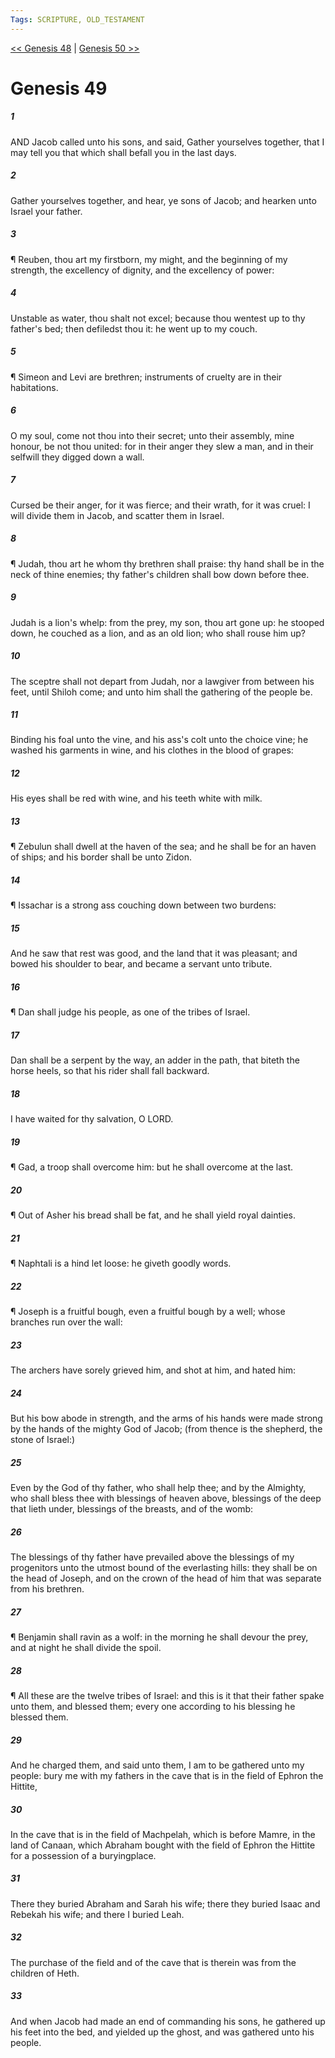 ```yaml
---
Tags: SCRIPTURE, OLD_TESTAMENT
---
```


[<< Genesis 48](OLD_TESTAMENT/01_Genesis/Genesis_48.md) | [Genesis 50 >>](OLD_TESTAMENT/01_Genesis/Genesis_50.md)

# Genesis 49

##### 1
 AND Jacob called unto his sons, and said, Gather yourselves together, that I may tell you that which shall befall you in the last days.
##### 2
 Gather yourselves together, and hear, ye sons of Jacob; and hearken unto Israel your father.
##### 3
 ¶ Reuben, thou art my firstborn, my might, and the beginning of my strength, the excellency of dignity, and the excellency of power:
##### 4
 Unstable as water, thou shalt not excel; because thou wentest up to thy father's bed; then defiledst thou it: he went up to my couch.
##### 5
 ¶ Simeon and Levi are brethren; instruments of cruelty are in their habitations.
##### 6
 O my soul, come not thou into their secret; unto their assembly, mine honour, be not thou united: for in their anger they slew a man, and in their selfwill they digged down a wall.
##### 7
 Cursed be their anger, for it was fierce; and their wrath, for it was cruel: I will divide them in Jacob, and scatter them in Israel.
##### 8
 ¶ Judah, thou art he whom thy brethren shall praise: thy hand shall be in the neck of thine enemies; thy father's children shall bow down before thee.
##### 9
 Judah is a lion's whelp: from the prey, my son, thou art gone up: he stooped down, he couched as a lion, and as an old lion; who shall rouse him up?
##### 10
 The sceptre shall not depart from Judah, nor a lawgiver from between his feet, until Shiloh come; and unto him shall the gathering of the people be.
##### 11
 Binding his foal unto the vine, and his ass's colt unto the choice vine; he washed his garments in wine, and his clothes in the blood of grapes:
##### 12
 His eyes shall be red with wine, and his teeth white with milk.
##### 13
 ¶ Zebulun shall dwell at the haven of the sea; and he shall be for an haven of ships; and his border shall be unto Zidon.
##### 14
 ¶ Issachar is a strong ass couching down between two burdens:
##### 15
 And he saw that rest was good, and the land that it was pleasant; and bowed his shoulder to bear, and became a servant unto tribute.
##### 16
 ¶ Dan shall judge his people, as one of the tribes of Israel.
##### 17
 Dan shall be a serpent by the way, an adder in the path, that biteth the horse heels, so that his rider shall fall backward.
##### 18
 I have waited for thy salvation, O LORD.
##### 19
 ¶ Gad, a troop shall overcome him: but he shall overcome at the last.
##### 20
 ¶ Out of Asher his bread shall be fat, and he shall yield royal dainties.
##### 21
 ¶ Naphtali is a hind let loose: he giveth goodly words.
##### 22
 ¶ Joseph is a fruitful bough, even a fruitful bough by a well; whose branches run over the wall:
##### 23
 The archers have sorely grieved him, and shot at him, and hated him:
##### 24
 But his bow abode in strength, and the arms of his hands were made strong by the hands of the mighty God of Jacob; (from thence is the shepherd, the stone of Israel:)
##### 25
 Even by the God of thy father, who shall help thee; and by the Almighty, who shall bless thee with blessings of heaven above, blessings of the deep that lieth under, blessings of the breasts, and of the womb:
##### 26
 The blessings of thy father have prevailed above the blessings of my progenitors unto the utmost bound of the everlasting hills: they shall be on the head of Joseph, and on the crown of the head of him that was separate from his brethren.
##### 27
 ¶ Benjamin shall ravin as a wolf: in the morning he shall devour the prey, and at night he shall divide the spoil.
##### 28
 ¶ All these are the twelve tribes of Israel: and this is it that their father spake unto them, and blessed them; every one according to his blessing he blessed them.
##### 29
 And he charged them, and said unto them, I am to be gathered unto my people: bury me with my fathers in the cave that is in the field of Ephron the Hittite,
##### 30
 In the cave that is in the field of Machpelah, which is before Mamre, in the land of Canaan, which Abraham bought with the field of Ephron the Hittite for a possession of a buryingplace.
##### 31
 There they buried Abraham and Sarah his wife; there they buried Isaac and Rebekah his wife; and there I buried Leah.
##### 32
 The purchase of the field and of the cave that is therein was from the children of Heth.
##### 33
 And when Jacob had made an end of commanding his sons, he gathered up his feet into the bed, and yielded up the ghost, and was gathered unto his people.
